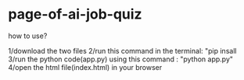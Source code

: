 # page-of-ai-job-quiz
how to use?

1/download the two files 
2/run this command in the terminal: 
"pip insall
3/run the python code(app.py) using this command :
"python app.py"
4/open the html file(index.html) in your browser